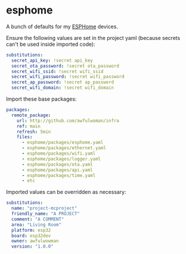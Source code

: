 # esphome

A bunch of defaults for my [ESPHome](https://www.esphome.io/) devices.

Ensure the following values are set in the project yaml (because secrets can't be used inside imported code):

```yaml
substitutions:
  secret_api_key: !secret api_key
  secret_ota_password: !secret ota_password
  secret_wifi_ssid: !secret wifi_ssid
  secret_wifi_password: !secret wifi_password
  secret_ap_password: !secret ap_password
  secret_wifi_domain: !secret wifi_domain
```

Import these base packages:

```yaml
packages:
  remote_package:
    url: http://github.com/awfulwoman/infra
    ref: main
    refresh: 5min
    files:
      - esphome/packages/esphome.yaml
      - esphome/packages/ethernet.yaml
      - esphome/packages/wifi.yaml
      - esphome/packages/logger.yaml
      - esphome/packages/ota.yaml
      - esphome/packages/api.yaml
      - esphome/packages/time.yaml
      - etc
```

Imported values can be overridden as necessary:

```yaml
substitutions:  
  name: "project-mcproject"
  friendly_name: "A PROJECT"
  comment: "A COMMENT"
  area: "Living Room"
  platform: esp32
  board: esp32dev
  owner: awfulwowman
  version: "1.0.0"
```
